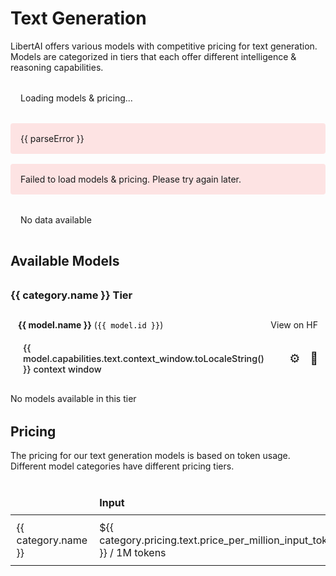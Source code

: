 # Text Generation

LibertAI offers various models with competitive pricing for text generation.\
Models are categorized in tiers that each offer different intelligence & reasoning capabilities.

<script setup>
import { ref, onMounted } from 'vue'
import { z } from 'zod'

// Define schema for data validation
const TextPricingSchema = z.object({
  price_per_million_input_tokens: z.number(),
  price_per_million_input_cached_tokens: z.number(),
  price_per_million_output_tokens: z.number(),
})

const CategorySchema = z.object({
  name: z.string(),
  pricing: z.object({
    text: TextPricingSchema,
  }),
})

const ModelSchema = z.object({
  id: z.string(),
  name: z.string(),
  link: z.string().url(),
  category: z.string(),
  capabilities: z.object({
    text: z.object({
      context_window: z.number(),
      function_calling: z.boolean(),
      reasoning: z.boolean()
    })
  })
})

const ModelsDataSchema = z.object({
  models: z.array(ModelSchema),
  categories: z.array(CategorySchema),
})

const AlephResponseSchema = z.object({
  data: z.object({
    TEST_LTAI_PRICING: ModelsDataSchema,
  }),
})

const modelsData = ref(null)
const loading = ref(true)
const error = ref(null)
const parseError = ref(null)

// Fetch and validate data
const fetchModelsData = async () => {
  try {
    const response = await fetch('https://api2.aleph.im/api/v0/aggregates/0xe1F7220D201C64871Cefb25320a8a588393eE508.json?keys=TEST_LTAI_PRICING')
    const data = await response.json()

    // Validate data with Zod schema
    const validatedData = AlephResponseSchema.parse(data)
    modelsData.value = validatedData.data.TEST_LTAI_PRICING
    loading.value = false
  } catch (err) {
    if (err.errors) {
      // This is a Zod validation error
      parseError.value = `Validation error: ${err.errors.map(e => e.message).join(', ')}`
    } else {
      // This is a fetch or other error
      error.value = err
    }
    loading.value = false
  }
}

onMounted(fetchModelsData)

// Helper function to group models by category
const getModelsByCategory = (category) => {
  if (!modelsData.value) return []
  return modelsData.value.models.filter(model => model.category === category)
}
</script>

<div v-if="loading" class="loading">Loading models & pricing...</div>
<div v-else-if="parseError" class="error">{{ parseError }}</div>
<div v-else-if="error" class="error">Failed to load models & pricing. Please try again later.</div>
<div v-else-if="!modelsData" class="no-data">No data available</div>

<style>
.models-list {
  margin: 2rem 0;
}
.category-section {
  margin-bottom: 1.5rem;
}
.pricing-table {
  width: 100%;
  border-collapse: collapse;
}
.pricing-table th, .pricing-table td {
  border: 1px solid var(--vp-c-divider);
  padding: 0.6rem;
  text-align: left;
}
.pricing-table th {
  background-color: var(--vp-c-bg-soft);
}
.table-responsive {
  overflow-x: auto;
}
.loading, .error, .no-data {
  padding: 1rem;
  border-radius: 4px;
  margin: 1rem 0;
}
.loading {
  background-color: var(--vp-c-bg-soft);
}
.error {
  background-color: rgba(255, 0, 0, 0.1);
  color: var(--vp-c-danger);
}
code {
  color: initial !important;
}
.model-card {
  margin-top: 1rem;
  padding: 0.75rem;
  border-radius: 6px;
  background-color: var(--vp-c-bg-soft);
  display: flex;
  flex-direction: column;
  gap: 0.5rem;
}
.model-header {
  display: flex;
  justify-content: space-between;
  align-items: center;
}
.model-capabilities {
  display: flex;
  gap: 1rem;
  margin-top: 0.5rem;
}
.capability {
  display: flex;
  align-items: center;
  gap: 0.25rem;
  font-size: 0.9rem;
}
.context-length {
  background-color: var(--vp-c-brand-soft);
  padding: 0.25rem 0.5rem;
  border-radius: 4px;
  font-weight: 500;
}
.capability-icon {
  font-size: 1.2rem;
  display: inline-flex;
  align-items: center;
  justify-content: center;
  color: var(--vp-c-brand);
}
.capability-tooltip {
  position: relative;
  cursor: help;
}
.capability-tooltip .tooltip-text {
  visibility: hidden;
  background-color: var(--vp-c-bg-alt);
  color: var(--vp-c-text-1);
  text-align: center;
  border-radius: 4px;
  padding: 5px;
  position: absolute;
  z-index: 1;
  bottom: 125%;
  left: 50%;
  transform: translateX(-50%);
  opacity: 0;
  transition: opacity 0.3s;
  font-size: 0.8rem;
  white-space: nowrap;
  box-shadow: 0 2px 5px rgba(0, 0, 0, 0.2);
}
.capability-tooltip:hover .tooltip-text {
  visibility: visible;
  opacity: 1;
}
</style>

## Available Models

<div v-if="modelsData" class="models-list">
  <div v-for="category in modelsData.categories" :key="category.name" class="category-section">
    <h3>{{ category.name }} Tier</h3>
    <div v-if="getModelsByCategory(category.name).length > 0">
          <div v-for="model in getModelsByCategory(category.name)" :key="model.id" class="model-card">
            <div class="model-header">
              <div>
                <strong>{{ model.name }}</strong> (<code>{{ model.id }}</code>)
              </div>
              <a :href="model.link" target="_blank" rel="noopener noreferrer">View on HF</a>
            </div>
            <div class="model-capabilities">
              <div class="capability">
                <span class="context-length">{{ model.capabilities.text.context_window.toLocaleString() }} context window</span>
              </div>
              <div v-if="model.capabilities.text.function_calling" class="capability capability-tooltip">
                <span class="capability-icon">⚙️</span>
                <span class="tooltip-text">Function calling supported</span>
              </div>
              <div v-if="model.capabilities.text.reasoning" class="capability capability-tooltip">
                <span class="capability-icon">
                  🧠
                </span>
                <span class="tooltip-text">Reasoning supported</span>
              </div>
            </div>
          </div>
    </div>
    <p v-else>No models available in this tier</p>
  </div>
</div>

## Pricing

The pricing for our text generation models is based on token usage.\
Different model categories have different pricing tiers.

<div v-if="modelsData" class="table-responsive">
  <table class="pricing-table">
    <thead>
      <tr>
        <th></th>
        <th>Input</th>
        <th>Cached input</th>
        <th>Output</th>
      </tr>
    </thead>
    <tbody>
      <tr v-for="category in modelsData.categories" :key="category.name">
        <td>{{ category.name }}</td>
        <td>${{ category.pricing.text.price_per_million_input_tokens.toFixed(2) }} / 1M tokens</td>
        <td>${{ category.pricing.text.price_per_million_input_cached_tokens.toFixed(2) }} / 1M tokens</td>
        <td>${{ category.pricing.text.price_per_million_output_tokens.toFixed(2) }} / 1M tokens</td>
      </tr>
    </tbody>
  </table>
</div>
